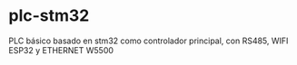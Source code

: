 # plc-stm32
PLC básico basado en stm32 como controlador principal, con RS485, WIFI ESP32 y ETHERNET W5500
